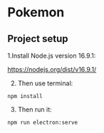 # Pokemon

## Project setup
1.Install Node.js version 16.9.1:

https://nodejs.org/dist/v16.9.1/

2. Then use terminal:
```
npm install
```

3. Then run it:
```
npm run electron:serve
```
